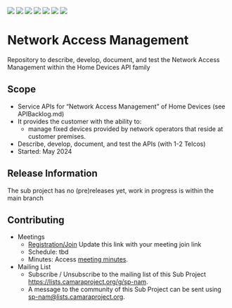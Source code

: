 <a href="https://github.com/camaraproject/NetworkAccessManagement/commits/" title="Last Commit"><img src="https://img.shields.io/github/last-commit/camaraproject/NetworkAccessManagement?style=plastic"></a>
<a href="https://github.com/camaraproject/NetworkAccessManagement/issues" title="Open Issues"><img src="https://img.shields.io/github/issues/camaraproject/NetworkAccessManagement?style=plastic"></a>
<a href="https://github.com/camaraproject/NetworkAccessManagement/pulls" title="Open Pull Requests"><img src="https://img.shields.io/github/issues-pr/camaraproject/NetworkAccessManagement?style=plastic"></a>
<a href="https://github.com/camaraproject/NetworkAccessManagement/graphs/contributors" title="Contributors"><img src="https://img.shields.io/github/contributors/camaraproject/NetworkAccessManagement?style=plastic"></a>
<a href="https://github.com/camaraproject/NetworkAccessManagement" title="Repo Size"><img src="https://img.shields.io/github/repo-size/camaraproject/NetworkAccessManagement?style=plastic"></a>
<a href="https://github.com/camaraproject/NetworkAccessManagement/blob/main/LICENSE" title="License"><img src="https://img.shields.io/badge/License-Apache%202.0-green.svg?style=plastic"></a>
<a href="https://github.com/camaraproject/NetworkAccessManagement/releases/latest" title="Latest Release"><img src="https://img.shields.io/github/release/camaraproject/NetworkAccessManagement?style=plastic"></a>

# Network Access Management
Repository to describe, develop, document, and test the Network Access Management within the Home Devices API family

## Scope
* Service APIs for “Network Access Management” of Home Devices (see APIBacklog.md)  
* It provides the customer with the ability to:  
  * manage fixed devices provided by network operators that reside at customer premises.
* Describe, develop, document, and test the APIs (with 1-2 Telcos)  
* Started: May 2024

## Release Information
<!-- Use/uncomment one or multiple the following options -->
The sub project has no (pre)releases yet, work in progress is within the main branch
<!-- Pre-releases of this sub project are available in https://github.com/camaraproject/§repo_name§/releases -->
<!-- The latest public release is available here: https://github.com/camaraproject/§repo_name§/releases/latest -->
<!-- For changes see [CHANGELOG.md](https://github.com/camaraproject/§repo_name§/blob/main/CHANGELOG.md) -->

## Contributing
* Meetings
    * [Registration/Join]() Update this link with your meeting join link
    * Schedule: tbd
    * Minutes: Access [meeting minutes](https://wiki.camaraproject.org/x/pwCeAQ).
* Mailing List
    * Subscribe / Unsubscribe to the mailing list of this Sub Project <https://lists.camaraproject.org/g/sp-nam>.
    * A message to the community of this Sub Project can be sent using <sp-nam@lists.camaraproject.org>.
